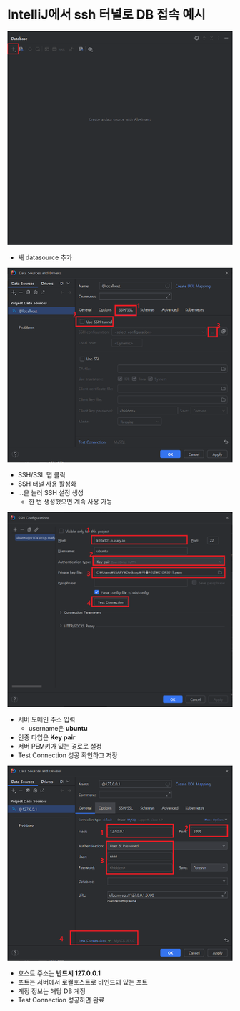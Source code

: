 # IntelliJ에서 ssh 터널로 DB 접속 예시

![1](./assets/ssh/1.PNG.png)
- 새 datasource 추가

![2](./assets/ssh/2.PNG.png)
- SSH/SSL 탭 클릭
- SSH 터널 사용 활성화
- …을 눌러 SSH 설정 생성
    - 한 번 생성했으면 계속 사용 가능

![3](./assets/ssh/3.PNG.png)
- 서버 도메인 주소 입력
    - username은 **ubuntu**
- 인증 타입은 **Key pair**
- 서버 PEM키가 있는 경로로 설정
- Test Connection 성공 확인하고 저장

![4](./assets/ssh/4.PNG.png)
- 호스트 주소는 **반드시 127.0.0.1**
- 포트는 서버에서 로컬호스트로 바인드돼 있는 포트
- 계정 정보는 해당 DB 계정
- Test Connection 성공하면 완료